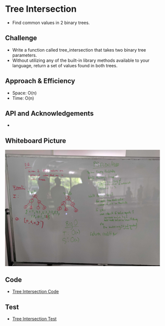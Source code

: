 # Tree Intersection
- Find common values in 2 binary trees.

## Challenge
- Write a function called tree_intersection that takes two binary tree parameters.
- Without utilizing any of the built-in library methods available to your language, return a set of values found in both trees.

## Approach & Efficiency
- Space: O(n)
- Time: O(n)

## API and Acknowledgements
- 

## Whiteboard Picture
![](../img/TreeIntersection.jpg)

## Code
- [Tree Intersection Code](../../src/main/java/Java/TreeIntersection/TreeIntersection.java)

## Test
- [Tree Intersection Test](../../src/test/java/Java/TreeIntersection/TreeIntersectionTest.java)

